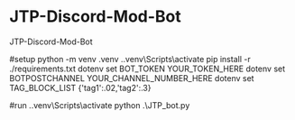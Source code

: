 # JTP-Discord-Mod-Bot
JTP-Discord-Mod-Bot


#setup
python -m venv .venv
.\.venv\Scripts\activate
pip install -r ./requirements.txt
dotenv set BOT_TOKEN YOUR_TOKEN_HERE
dotenv set BOTPOSTCHANNEL YOUR_CHANNEL_NUMBER_HERE
dotenv set TAG_BLOCK_LIST {'tag1':.02,'tag2':.3}

#run
.\.venv\Scripts\activate
python .\JTP_bot.py
